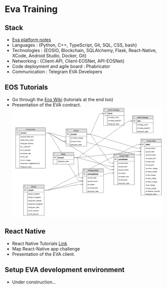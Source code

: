 # Eva Training

## Stack
 - [Eva platform notes](https://hackmd.io/s/SyR2tOoyX)
 - Languages : {Python, C++, TypeScript, Git, SQL, CSS, bash}
 - Technologies : {EOSIO, Blockchain, SQLAlchemy, Flask, React-Native, XCode, Android Studio, Docker, Git}
 - Networking : {Client-API, Client-EOSNet, API-EOSNet}
 - Code deployment and agile board : Phabricator
 - Communication : Telegram EVA Developers


## EOS Tutorials
 - Go through the [Eos Wiki](https://github.com/EOSIO/eos/wiki) (tutorials at the end too)
 - Presentation of the EVA contract.
![](datamodel.png)

## React Native
 - React Native Tutorials [Link](https://facebook.github.io/react-native/docs/tutorial.html)
 - Map React-Native app challenge
 - Presentation of the EVA client.

## Setup EVA development environment
 - Under construction...
